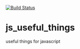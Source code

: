 [![Build Status](https://travis-ci.org/krom-xr/js_useful_things.png?branch=master)](https://travis-ci.org/krom-xr/js_useful_things)

js_useful_things
================

useful things for javascript
